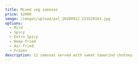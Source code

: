 ```yaml
---
title: Mixed veg samosas
price: $2000
image: /images/upload/pxl_20200912_153529163.jpg
options:
  - Mild
  - Spicy
  - Extra Spicy
  - Deep-fried
  - Air-fried
  - Frozen
description: 12 samosas served with sweet tamarind chutney.
---
```

